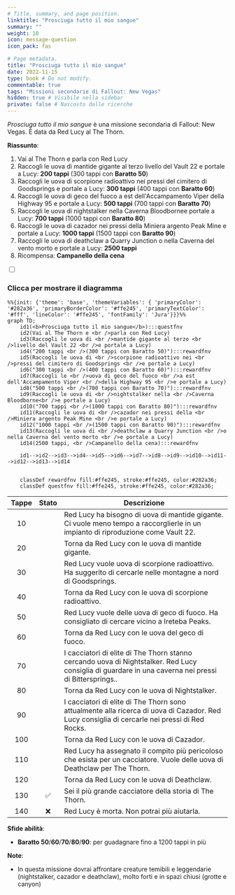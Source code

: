 ```yaml
---
# Title, summary, and page position.
linktitle: "Prosciuga tutto il mio sangue"
summary: ""
weight: 10
icon: message-question
icon_pack: fas

# Page metadata.
title: "Prosciuga tutto il mio sangue"
date: 2022-11-15
type: book # Do not modify.
commentable: true
tags: "Missioni secondarie di Fallout: New Vegas"
hidden: true # Visibile nella sidebar
private: false # Nascosto dalle ricerche
---
```


<div class="fnv">


*Prosciuga tutto il mio sangue* è una missione secondaria di Fallout: New Vegas. È data da Red Lucy al The Thorn.

**Riassunto**:
1. Vai al The Thorn e parla con Red Lucy
2. Raccogli le uova di mantide gigante al terzo livello del Vault 22 e portale a Lucy: **200 tappi** (300 tappi con **Baratto 50**)
3. Raccogli le uova di scorpione radioattivo nei pressi del cimitero di Goodsprings e portale a Lucy: **300 tappi** (400 tappi con **Baratto 60**)
4. Raccogli le uova di geco del fuoco a est dell'Accampamento Viper della Highway 95 e portale a Lucy: **500 tappi** (700 tappi con **Baratto 70**)
5. Raccogli le uova di nightstalker nella Caverna Bloodbornee portale a Lucy: **700 tappi** (1000 tappi con **Baratto 80**)
6. Raccogli le uova di cazador nei pressi della Miniera argento Peak Mine e portale a Lucy: **1000 tappi** (1500 tappi con **Baratto 90**)
7.  Raccogli le uova di deathclaw a Quarry Junction o nella Caverna del vento morto e portale a Lucy: **2500 tappi**
8.  Ricompensa: **Campanello della cena**

<section class="chart-collapse">
<input type="checkbox" name="collapse2" id="handle2">
<h3 class="handle">
<label for="handle2">Clicca per mostrare il diagramma</label>
</h3>
<div class="content">

```mermaid
%%{init: {'theme': 'base', 'themeVariables': { 'primaryColor': '#282a36', 'primaryBorderColor': '#ffe245', 'primaryTextColor': '#fff', 'lineColor': '#ffe245', 'fontFamily': 'Jura'}}}%%
graph TD;
    id1(<b>Prosciuga tutto il mio sangue</b>):::questfnv
    id2(Vai al The Thorn e <br />parla con Red Lucy)
    id3(Raccogli le uova di <br />mantide gigante al terzo <br />livello del Vault 22 <br />e portale a Lucy)
    id4("200 tappi <br />(300 tappi con Baratto 50)"):::rewardfnv
    id5(Raccogli le uova di <br />scorpione radioattivo nei <br />pressi del cimitero di Goodsprings <br />e portale a Lucy)
    id6("300 tappi <br />(400 tappi con Baratto 60)"):::rewardfnv
    id7(Raccogli le <br />uova di geco del fuoco <br />a est dell'Accampamento Viper <br />della Highway 95 <br />e portale a Lucy) 
    id8("500 tappi <br />(700 tappi con Baratto 70)"):::rewardfnv
    id9(Raccogli le uova di <br />nightstalker nella <br />Caverna Bloodborne<br />e portale a Lucy)
    id10("700 tappi <br />(1000 tappi con Baratto 80)"):::rewardfnv
    id11(Raccogli le uova di <br />cazador nei pressi della <br />Miniera argento Peak Mine <br />e portale a Lucy)
    id12("1000 tappi <br />(1500 tappi con Baratto 90)"):::rewardfnv
    id13(Raccogli le uova di <br />deathclaw a Quarry Junction <br />o nella Caverna del vento morto <br />e portale a Lucy) 
    id14(2500 tappi, <br />Campanello della cena):::rewardfnv

    id1-->id2-->id3-->id4-->id5-->id6-->id7-->id8-->id9-->id10-->id11-->id12-->id13-->id14
    
    
    classDef rewardfnv fill:#ffe245, stroke:#ffe245, color:#282a36;
    classDef questfnv fill:#ffe245, stroke:#ffe245, color:#282a36;
```

</div>
</section>

| Tappe |       Stato        | Descrizione |
|:-----:|:------------------:| ----------- |
|                           10                          |            | Red Lucy ha bisogno di uova di mantide gigante. Ci vuole meno tempo a raccorglierle in un impianto di riproduzione come Vault 22.                                           |
|                           20                          |            | Torna da Red Lucy con le uova di mantide gigante.                                                                                                                           |
|                           30                          |            | Red Lucy vuole uova di scorpione radioattivo. Ha suggerito di cercarle nelle montagne a nord di Goodsprings.                                                                |
|                           40                          |            | Torna da Red Lucy con le uova di scorpione radioattivo.                                                                                                                     |
|                           50                          |            | Red Lucy vuole delle uova di geco di fuoco. Ha consigliato di cercare vicino a Ireteba Peaks.                                                                               |
|                           60                          |            | Torna da Red Lucy con le uova del geco di fuoco.                                                                                                                            |
|                           70                          |            | I cacciatori di elite di The Thorn stanno cercando uova di Nightstalker. Red Lucy consiglia di guardare in una caverna nei pressi di Bittersprings..                        |
|                           80                          |            | Torna da Red Lucy con le uova di Nightstalker.                                                                                                                              |
|                           90                          |            | I cacciatori di elite di The Thorn sono attualmente alla ricerca di uova di Cazador. Red Lucy consiglia di cercarle nei pressi di Red Rocks.                                |
|                          100                          |            | Torna da Red Lucy con le uova di Cazador.                                                                                                                                   |
|                          110                          |            | Red Lucy ha assegnato il compito più pericoloso che esista per un cacciatore. Vuole delle uova di Deathclaw per The Thorn.                                                  |
|                          120                          |            | Torna da Red Lucy con le uova di Deathclaw.                                                                                                                                 |
|                          130                          | :white_check_mark: | Sei il più grande cacciatore della storia di The Thorn.                                                                                                                     |
|                          140                          |   ❌  | Red Lucy è morta. Non potrai più aiutarla.                                                                                                                                  |



**Sfide abilità**:
- **Baratto 50**/**60**/**70**/**80**/**90**: per guadagnare fino a 1200 tappi in più



**Note**:
- In questa missione dovrai affrontare creature temibili e leggendarie (nightstalker, cazador e deathclaw), molto forti e in spazi chiusi (grotte e canyon)


</div>


